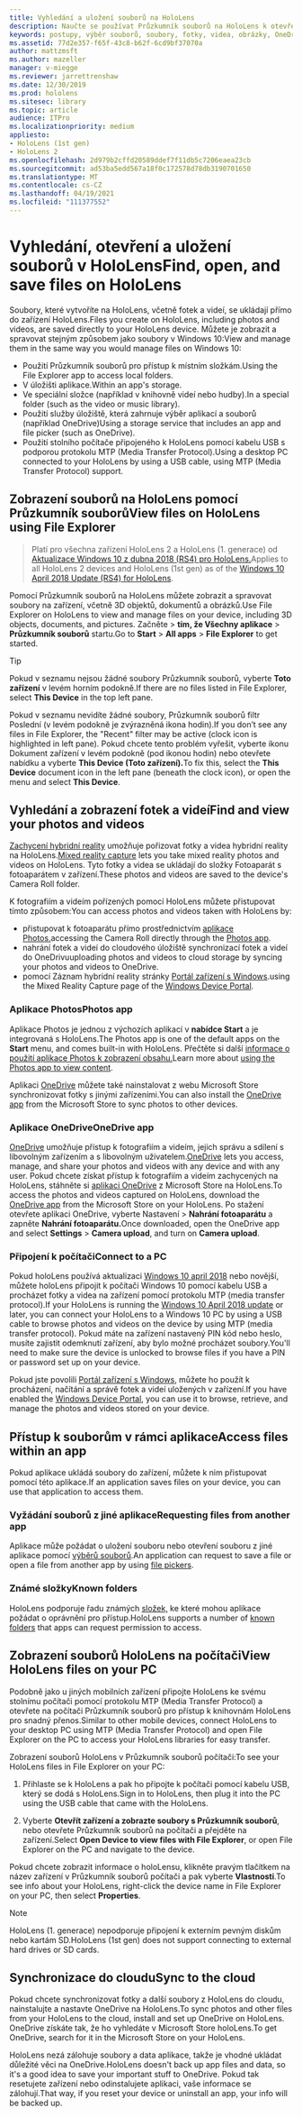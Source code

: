 ```yaml
---
title: Vyhledání a uložení souborů na HoloLens
description: Naučte se používat Průzkumník souborů na HoloLens k otevření, zobrazení a správě souborů na zařízení hybridní reality.
keywords: postupy, výběr souborů, soubory, fotky, videa, obrázky, OneDrive, úložiště, Průzkumník souborů, hololens
ms.assetid: 77d2e357-f65f-43c8-b62f-6cd9bf37070a
author: mattzmsft
ms.author: mazeller
manager: v-miegge
ms.reviewer: jarrettrenshaw
ms.date: 12/30/2019
ms.prod: hololens
ms.sitesec: library
ms.topic: article
audience: ITPro
ms.localizationpriority: medium
appliesto:
- HoloLens (1st gen)
- HoloLens 2
ms.openlocfilehash: 2d979b2cffd20589ddef7f11db5c7206eaea23cb
ms.sourcegitcommit: ad53ba5edd567a18f0c172578d78db3190701650
ms.translationtype: MT
ms.contentlocale: cs-CZ
ms.lasthandoff: 04/19/2021
ms.locfileid: "111377552"
---
```

# <a name="find-open-and-save-files-on-hololens"></a><span data-ttu-id="cb655-104">Vyhledání, otevření a uložení souborů v HoloLens</span><span class="sxs-lookup"><span data-stu-id="cb655-104">Find, open, and save files on HoloLens</span></span>

<span data-ttu-id="cb655-105">Soubory, které vytvoříte na HoloLens, včetně fotek a videí, se ukládají přímo do zařízení HoloLens.</span><span class="sxs-lookup"><span data-stu-id="cb655-105">Files you create on HoloLens, including photos and videos, are saved directly to your HoloLens device.</span></span> <span data-ttu-id="cb655-106">Můžete je zobrazit a spravovat stejným způsobem jako soubory v Windows 10:</span><span class="sxs-lookup"><span data-stu-id="cb655-106">View and manage them in the same way you would manage files on Windows 10:</span></span>

- <span data-ttu-id="cb655-107">Použití Průzkumník souborů pro přístup k místním složkám.</span><span class="sxs-lookup"><span data-stu-id="cb655-107">Using the File Explorer app to access local folders.</span></span>
- <span data-ttu-id="cb655-108">V úložišti aplikace.</span><span class="sxs-lookup"><span data-stu-id="cb655-108">Within an app's storage.</span></span>
- <span data-ttu-id="cb655-109">Ve speciální složce (například v knihovně videí nebo hudby).</span><span class="sxs-lookup"><span data-stu-id="cb655-109">In a special folder (such as the video or music library).</span></span>
- <span data-ttu-id="cb655-110">Použití služby úložiště, která zahrnuje výběr aplikací a souborů (například OneDrive)</span><span class="sxs-lookup"><span data-stu-id="cb655-110">Using a storage service that includes an app and file picker (such as OneDrive).</span></span>
- <span data-ttu-id="cb655-111">Použití stolního počítače připojeného k HoloLens pomocí kabelu USB s podporou protokolu MTP (Media Transfer Protocol).</span><span class="sxs-lookup"><span data-stu-id="cb655-111">Using a desktop PC connected to your HoloLens by using a USB cable, using MTP (Media Transfer Protocol) support.</span></span>

## <a name="view-files-on-hololens-using-file-explorer"></a><span data-ttu-id="cb655-112">Zobrazení souborů na HoloLens pomocí Průzkumník souborů</span><span class="sxs-lookup"><span data-stu-id="cb655-112">View files on HoloLens using File Explorer</span></span>

> <span data-ttu-id="cb655-113">Platí pro všechna zařízení HoloLens 2 a HoloLens (1. generace) od [Aktualizace Windows 10 z dubna 2018 (RS4) pro HoloLens.](https://docs.microsoft.com/windows/mixed-reality/release-notes-april-2018)</span><span class="sxs-lookup"><span data-stu-id="cb655-113">Applies to all HoloLens 2 devices and HoloLens (1st gen) as of the [Windows 10 April 2018 Update (RS4) for HoloLens](https://docs.microsoft.com/windows/mixed-reality/release-notes-april-2018).</span></span>

<span data-ttu-id="cb655-114">Pomocí Průzkumník souborů na HoloLens můžete zobrazit a spravovat soubory na zařízení, včetně 3D objektů, dokumentů a obrázků.</span><span class="sxs-lookup"><span data-stu-id="cb655-114">Use File Explorer on HoloLens to view and manage files on your device, including 3D objects, documents, and pictures.</span></span> <span data-ttu-id="cb655-115">Začněte    >  **tím, že Všechny aplikace**   >  **Průzkumník souborů** startu.</span><span class="sxs-lookup"><span data-stu-id="cb655-115">Go to **Start**  > **All apps**  > **File Explorer** to get started.</span></span>

> [!TIP]
> <span data-ttu-id="cb655-116">Pokud v seznamu nejsou žádné soubory Průzkumník souborů, vyberte **Toto zařízení** v levém horním podokně.</span><span class="sxs-lookup"><span data-stu-id="cb655-116">If there are no files listed in File Explorer, select **This Device** in the top left pane.</span></span>

<span data-ttu-id="cb655-117">Pokud v seznamu nevidíte žádné soubory, Průzkumník souborů filtr Poslední (v levém podokně je zvýrazněná ikona hodin).</span><span class="sxs-lookup"><span data-stu-id="cb655-117">If you don’t see any files in File Explorer, the "Recent" filter may be active (clock icon is highlighted in left pane).</span></span> <span data-ttu-id="cb655-118">Pokud chcete tento  problém vyřešit, vyberte ikonu Dokument zařízení v levém podokně (pod ikonou hodin) nebo otevřete nabídku a vyberte **This Device (Toto zařízení).**</span><span class="sxs-lookup"><span data-stu-id="cb655-118">To fix this, select the **This Device** document icon in the left pane (beneath the clock icon), or open the menu and select **This Device**.</span></span>

## <a name="find-and-view-your-photos-and-videos"></a><span data-ttu-id="cb655-119">Vyhledání a zobrazení fotek a videí</span><span class="sxs-lookup"><span data-stu-id="cb655-119">Find and view your photos and videos</span></span>

<span data-ttu-id="cb655-120">[Zachycení hybridní reality](holographic-photos-and-videos.md) umožňuje pořizovat fotky a videa hybridní reality na HoloLens.</span><span class="sxs-lookup"><span data-stu-id="cb655-120">[Mixed reality capture](holographic-photos-and-videos.md) lets you take mixed reality photos and videos on HoloLens.</span></span>  <span data-ttu-id="cb655-121">Tyto fotky a videa se ukládají do složky Fotoaparát s fotoaparátem v zařízení.</span><span class="sxs-lookup"><span data-stu-id="cb655-121">These photos and videos are saved to the device's Camera Roll folder.</span></span>

<span data-ttu-id="cb655-122">K fotografiím a videím pořízených pomocí HoloLens můžete přistupovat tímto způsobem:</span><span class="sxs-lookup"><span data-stu-id="cb655-122">You can access photos and videos taken with HoloLens by:</span></span>

- <span data-ttu-id="cb655-123">přistupovat k fotoaparátu přímo prostřednictvím [aplikace Photos.](holographic-photos-and-videos.md)</span><span class="sxs-lookup"><span data-stu-id="cb655-123">accessing the Camera Roll directly through the [Photos app](holographic-photos-and-videos.md).</span></span>
- <span data-ttu-id="cb655-124">nahrání fotek a videí do cloudového úložiště synchronizací fotek a videí do OneDrivu</span><span class="sxs-lookup"><span data-stu-id="cb655-124">uploading photos and videos to cloud storage by syncing your photos and videos to OneDrive.</span></span>
- <span data-ttu-id="cb655-125">pomocí Záznam hybridní reality stránky [Portál zařízení s Windows](https://docs.microsoft.com/windows/mixed-reality/using-the-windows-device-portal#mixed-reality-capture).</span><span class="sxs-lookup"><span data-stu-id="cb655-125">using the Mixed Reality Capture page of the [Windows Device Portal](https://docs.microsoft.com/windows/mixed-reality/using-the-windows-device-portal#mixed-reality-capture).</span></span>

### <a name="photos-app"></a><span data-ttu-id="cb655-126">Aplikace Photos</span><span class="sxs-lookup"><span data-stu-id="cb655-126">Photos app</span></span>

<span data-ttu-id="cb655-127">Aplikace Photos je jednou z výchozích aplikací v **nabídce Start** a je integrovaná s HoloLens.</span><span class="sxs-lookup"><span data-stu-id="cb655-127">The Photos app is one of the default apps on the **Start** menu, and comes built-in with HoloLens.</span></span> <span data-ttu-id="cb655-128">Přečtěte si další [informace o použití aplikace Photos k zobrazení obsahu.](holographic-photos-and-videos.md)</span><span class="sxs-lookup"><span data-stu-id="cb655-128">Learn more about [using the Photos app to view content](holographic-photos-and-videos.md).</span></span>

<span data-ttu-id="cb655-129">Aplikaci [OneDrive](https://www.microsoft.com/p/onedrive/9wzdncrfj1p3) můžete také nainstalovat z webu Microsoft Store synchronizovat fotky s jinými zařízeními.</span><span class="sxs-lookup"><span data-stu-id="cb655-129">You can also install the [OneDrive app](https://www.microsoft.com/p/onedrive/9wzdncrfj1p3) from the Microsoft Store to sync photos to other devices.</span></span>

### <a name="onedrive-app"></a><span data-ttu-id="cb655-130">Aplikace OneDrive</span><span class="sxs-lookup"><span data-stu-id="cb655-130">OneDrive app</span></span>

<span data-ttu-id="cb655-131">[OneDrive](https://onedrive.live.com/) umožňuje přístup k fotografiím a videím, jejich správu a sdílení s libovolným zařízením a s libovolným uživatelem.</span><span class="sxs-lookup"><span data-stu-id="cb655-131">[OneDrive](https://onedrive.live.com/) lets you access, manage, and share your photos and videos with any device and with any user.</span></span> <span data-ttu-id="cb655-132">Pokud chcete získat přístup k fotografiím a videím zachycených na HoloLens, stáhněte si [aplikaci OneDrive](https://www.microsoft.com/p/onedrive/9wzdncrfj1p3) z Microsoft Store na HoloLens.</span><span class="sxs-lookup"><span data-stu-id="cb655-132">To access the photos and videos captured on HoloLens, download the [OneDrive app](https://www.microsoft.com/p/onedrive/9wzdncrfj1p3) from the Microsoft Store on your HoloLens.</span></span> <span data-ttu-id="cb655-133">Po stažení otevřete aplikaci OneDrive, vyberte Nastavení  >  **Nahrání fotoaparátu** a zapněte **Nahrání fotoaparátu.**</span><span class="sxs-lookup"><span data-stu-id="cb655-133">Once downloaded, open the OneDrive app and select **Settings** > **Camera upload**, and turn on **Camera upload**.</span></span>

### <a name="connect-to-a-pc"></a><span data-ttu-id="cb655-134">Připojení k počítači</span><span class="sxs-lookup"><span data-stu-id="cb655-134">Connect to a PC</span></span>

<span data-ttu-id="cb655-135">Pokud holoLens používá aktualizaci [Windows 10 april 2018](https://docs.microsoft.com/windows/mixed-reality/release-notes-april-2018) nebo novější, můžete holoLens připojit k počítači Windows 10 pomocí kabelu USB a procházet fotky a videa na zařízení pomocí protokolu MTP (media transfer protocol).</span><span class="sxs-lookup"><span data-stu-id="cb655-135">If your HoloLens is running the [Windows 10 April 2018 update](https://docs.microsoft.com/windows/mixed-reality/release-notes-april-2018) or later, you can connect your HoloLens to a Windows 10 PC by using a USB cable to browse photos and videos on the device by using MTP (media transfer protocol).</span></span> <span data-ttu-id="cb655-136">Pokud máte na zařízení nastavený PIN kód nebo heslo, musíte zajistit odemknutí zařízení, aby bylo možné procházet soubory.</span><span class="sxs-lookup"><span data-stu-id="cb655-136">You'll need to make sure the device is unlocked to browse files if you have a PIN or password set up on your device.</span></span>  

<span data-ttu-id="cb655-137">Pokud jste povolili [Portál zařízení s Windows](https://docs.microsoft.com/windows/mixed-reality/using-the-windows-device-portal), můžete ho použít k procházení, načítání a správě fotek a videí uložených v zařízení.</span><span class="sxs-lookup"><span data-stu-id="cb655-137">If you have enabled the [Windows Device Portal](https://docs.microsoft.com/windows/mixed-reality/using-the-windows-device-portal), you can use it to browse, retrieve, and manage the photos and videos stored on your device.</span></span>

## <a name="access-files-within-an-app"></a><span data-ttu-id="cb655-138">Přístup k souborům v rámci aplikace</span><span class="sxs-lookup"><span data-stu-id="cb655-138">Access files within an app</span></span>

<span data-ttu-id="cb655-139">Pokud aplikace ukládá soubory do zařízení, můžete k nim přistupovat pomocí této aplikace.</span><span class="sxs-lookup"><span data-stu-id="cb655-139">If an application saves files on your device, you can use that application to access them.</span></span>

### <a name="requesting-files-from-another-app"></a><span data-ttu-id="cb655-140">Vyžádání souborů z jiné aplikace</span><span class="sxs-lookup"><span data-stu-id="cb655-140">Requesting files from another app</span></span>

<span data-ttu-id="cb655-141">Aplikace může požádat o uložení souboru nebo otevření souboru z jiné aplikace pomocí [výběrů souborů](https://docs.microsoft.com/windows/mixed-reality/app-model#file-pickers).</span><span class="sxs-lookup"><span data-stu-id="cb655-141">An application can request to save a file or open a file from another app by using [file pickers](https://docs.microsoft.com/windows/mixed-reality/app-model#file-pickers).</span></span>

### <a name="known-folders"></a><span data-ttu-id="cb655-142">Známé složky</span><span class="sxs-lookup"><span data-stu-id="cb655-142">Known folders</span></span>

<span data-ttu-id="cb655-143">HoloLens podporuje řadu známých [složek,](https://docs.microsoft.com/windows/mixed-reality/app-model#known-folders) ke které mohou aplikace požádat o oprávnění pro přístup.</span><span class="sxs-lookup"><span data-stu-id="cb655-143">HoloLens supports a number of [known folders](https://docs.microsoft.com/windows/mixed-reality/app-model#known-folders) that apps can request permission to access.</span></span>

## <a name="view-hololens-files-on-your-pc"></a><span data-ttu-id="cb655-144">Zobrazení souborů HoloLens na počítači</span><span class="sxs-lookup"><span data-stu-id="cb655-144">View HoloLens files on your PC</span></span>

<span data-ttu-id="cb655-145">Podobně jako u jiných mobilních zařízení připojte HoloLens ke svému stolnímu počítači pomocí protokolu MTP (Media Transfer Protocol) a otevřete na počítači Průzkumník souborů pro přístup k knihovnám HoloLens pro snadný přenos.</span><span class="sxs-lookup"><span data-stu-id="cb655-145">Similar to other mobile devices, connect HoloLens to your desktop PC using MTP (Media Transfer Protocol) and open File Explorer on the PC to access your HoloLens libraries for easy transfer.</span></span>

<span data-ttu-id="cb655-146">Zobrazení souborů HoloLens v Průzkumník souborů počítači:</span><span class="sxs-lookup"><span data-stu-id="cb655-146">To see your HoloLens files in File Explorer on your PC:</span></span>

1. <span data-ttu-id="cb655-147">Přihlaste se k HoloLens a pak ho připojte k počítači pomocí kabelu USB, který se dodá s HoloLens.</span><span class="sxs-lookup"><span data-stu-id="cb655-147">Sign in to HoloLens, then plug it into the PC using the USB cable that came with the HoloLens.</span></span>

1. <span data-ttu-id="cb655-148">Vyberte **Otevřít zařízení a zobrazte soubory s Průzkumník souborů**, nebo otevřete Průzkumník souborů na počítači a přejděte na zařízení.</span><span class="sxs-lookup"><span data-stu-id="cb655-148">Select **Open Device to view files with File Explorer**, or open File Explorer on the PC and navigate to the device.</span></span>

<span data-ttu-id="cb655-149">Pokud chcete zobrazit informace o holoLensu, klikněte pravým tlačítkem na název zařízení v Průzkumník souborů počítači a pak vyberte **Vlastnosti**.</span><span class="sxs-lookup"><span data-stu-id="cb655-149">To see info about your HoloLens, right-click the device name in File Explorer on your PC, then select **Properties**.</span></span>

> [!NOTE]
> <span data-ttu-id="cb655-150">HoloLens (1. generace) nepodporuje připojení k externím pevným diskům nebo kartám SD.</span><span class="sxs-lookup"><span data-stu-id="cb655-150">HoloLens (1st gen) does not support connecting to external hard drives or SD cards.</span></span>

## <a name="sync-to-the-cloud"></a><span data-ttu-id="cb655-151">Synchronizace do cloudu</span><span class="sxs-lookup"><span data-stu-id="cb655-151">Sync to the cloud</span></span>

<span data-ttu-id="cb655-152">Pokud chcete synchronizovat fotky a další soubory z HoloLens do cloudu, nainstalujte a nastavte OneDrive na HoloLens.</span><span class="sxs-lookup"><span data-stu-id="cb655-152">To sync photos and other files from your HoloLens to the cloud, install and set up OneDrive on HoloLens.</span></span> <span data-ttu-id="cb655-153">OneDrive získáte tak, že ho vyhledáte v Microsoft Store holoLens.</span><span class="sxs-lookup"><span data-stu-id="cb655-153">To get OneDrive, search for it in the Microsoft Store on your HoloLens.</span></span>

<span data-ttu-id="cb655-154">HoloLens nezá zálohuje soubory a data aplikace, takže je vhodné ukládat důležité věci na OneDrive.</span><span class="sxs-lookup"><span data-stu-id="cb655-154">HoloLens doesn't back up app files and data, so it's a good idea to save your important stuff to OneDrive.</span></span> <span data-ttu-id="cb655-155">Pokud tak resetujete zařízení nebo odinstalujete aplikaci, vaše informace se zálohují.</span><span class="sxs-lookup"><span data-stu-id="cb655-155">That way, if you reset your device or uninstall an app, your info will be backed up.</span></span>
